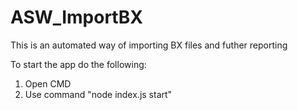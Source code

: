 # ASW_ImportBX
 This is an automated way of importing BX files and futher reporting

To start the app do the following:
1) Open CMD
2) Use command "node index.js start"